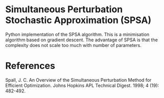 # Simultaneous Perturbation Stochastic Approximation (SPSA)
Python implementation of the SPSA algorithm. This is a minimisation algorithm based on gradient descent. The advantage of SPSA is that the complexity does not scale too much with number of parameters.

# References
Spall, J. C. An Overview of the Simultaneous Perturbation Method
for Efficient Optimization. Johns Hopkins APL Technical Digest. 1998; 4 (19): 482-492.
